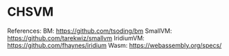 # CHSVM

References:
BM: <https://github.com/tsoding/bm>
SmallVM: <https://github.com/tarekwiz/smallvm>
IridiumVM: <https://github.com/fhaynes/iridium>
Wasm: <https://webassembly.org/specs/>
